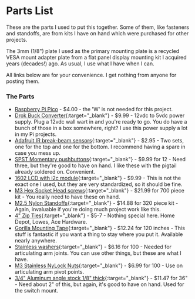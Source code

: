 # Parts List

These are the parts I used to put this together.  Some of them, like fasteners and standoffs, are from kits I have on hand which were purchased for other projects.

The 3mm (1/8") plate I used as the primary mounting plate is a recycled VESA mount adapter plate from a flat panel display mounting kit I acquired years (decades!) ago.  As usual, I use what I have when I can.

All links below are for your convenience.  I get nothing from anyone for posting them.

### The Parts

- [Raspberry Pi Pico](https://www.sparkfun.com/products/17829?src=raspberrypi{:target="_blank"}) - $4.00 - the 'W' is not needed for this project.
- [Drok Buck Converter](https://www.amazon.com/gp/product/B01NALDSJ0/ref=ppx_yo_dt_b_search_asin_title?ie=UTF8&psc=1){:target="_blank"} - $9.99 - 12vdc to 5vdc power supply.  Plug a 12vdc wall wart in and you're ready to go.  You do have a bunch of those in a box somewhere, right?  I use this power supply a lot in my Pi projects.
- [Adafruit IR break-beam sensors](https://www.adafruit.com/product/2167){:target="_blank"} - $2.95 - Two sets, one for the top and one for the bottom.  I recommend having a spare in case you mess up.
- [SPST Momentary pushbuttons](https://www.amazon.com/dp/B0BHCLHNKR?psc=1&ref=ppx_yo2ov_dt_b_product_details){:target="_blank"} - $9.99 for 12 - Need three, but they're good to have on hand.  I like these with the pigtail already soldered on.  Convenient.
- [1602 LCD with i2c module](https://www.amazon.com/KEYESTUDIO-Display-Arduino-Raspberry-Stm32/dp/B0177XQE7K){:target="_blank"} - $9.99 - This is not the exact one I used, but they are very standardized, so it should be fine.
- [M3 Hex Socket Head screws](https://www.amazon.com/gp/product/B07J44YXV3/ref=ppx_yo_dt_b_search_asin_title?ie=UTF8&psc=1){:target="_blank"} - $21.99 for 700 piece kit - You really need to have these on hand.
- [M2.5 Nylon Standoffs](https://www.amazon.com/gp/product/B07D78PFQL/ref=ppx_yo_dt_b_search_asin_title?ie=UTF8&psc=1){:target="_blank"} - $14.88 for 320 piece kit - Again, invaluable if you're doing much project work like this.
- [4" Zip Ties](https://www.amazon.com/s?k=tiny+zip+ties&i=industrial&crid=2MHKZW6LKMY6K&sprefix=tiny+zip+ties%2Cindustrial%2C132&ref=nb_sb_noss_1){:target="_blank"} - $5-7 - Nothing special here.  Home Depot, Lowes, Ace Hardware.
- [Gorilla Mounting Tape](https://www.amazon.com/Gorilla-Heavy-Double-Sided-Mounting/dp/B082TQ3KB5/ref=sr_1_4?keywords=gorilla+mounting+tape&qid=1670685796&sr=8-4){:target="_blank"} - $12.24 for 120 inches - This stuff is fantastic if you want a thing to stay where you put it.  Available nearly anywhere.
- [Stainless washers](https://www.amazon.com/gp/product/B009OK7GPO/ref=ppx_yo_dt_b_search_asin_title?ie=UTF8&psc=1){:target="_blank"} - $6.16 for 100 - Needed for articulating arm joints.  You can use other things, but these are what I have.
- [M3 Stainless NyLock Nuts](https://www.amazon.com/100Pcs-Stainless-Self-Lock-Inserted-Clinching/dp/B075ZZW7VL/ref=sr_1_9?crid=3GFZPK64KCOVJ&keywords=M3+x+0.5mm+Stainless+Steel+Nylock+Self-Locking+Nylon+Insert+Hex+Lock+Nuts&qid=1670686101&s=hi&sprefix=m3+x+0.5mm+stainless+steel+nylock+self-locking+nylon+insert+hex+lock+nuts%2Ctools%2C111&sr=1-9){:target="_blank"} - $6.99 for 100 - Use on articulating arm pivot points.
- [3/4" Aluminum angle stock 1/8" thick](https://www.homedepot.com/p/Everbilt-3-4-in-x-36-in-Aluminum-Angle-with-1-8-in-Thick-801397/204273997){:target="_blank"} - $11.47 for 36" - Need about 2" of this, but again, it's good to have on hand.  Used for the switch mount.

